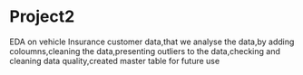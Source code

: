 # Project2
EDA on vehicle Insurance customer data,that we analyse the data,by adding coloumns,cleaning the data,presenting outliers to the data,checking and cleaning data quality,created master table for future use
